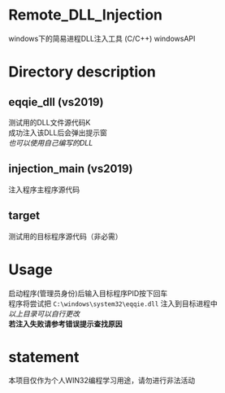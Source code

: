 # Remote_DLL_Injection
windows下的简易进程DLL注入工具 (C/C++)
windowsAPI

# Directory description
## eqqie_dll (vs2019)
测试用的DLL文件源代码K<br>
成功注入该DLL后会弹出提示窗<br>
*也可以使用自己编写的DLL*

## injection_main (vs2019)
注入程序主程序源代码<br>

## target
测试用的目标程序源代码（非必需）

# Usage
启动程序(管理员身份)后输入目标程序PID按下回车<br>
程序将尝试把 ```C:\windows\system32\eqqie.dll``` 注入到目标进程中<br>
*以上目录可以自行更改<br>*
**若注入失败请参考错误提示查找原因**

# statement
本项目仅作为个人WIN32编程学习用途，请勿进行非法活动


